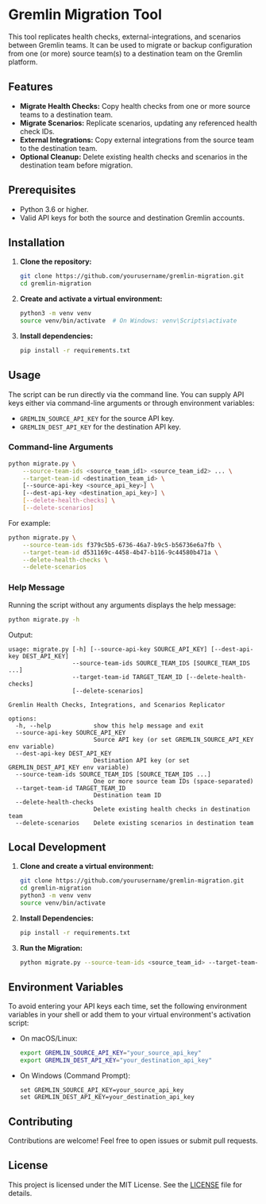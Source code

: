 # Gremlin Migration Tool

This tool replicates health checks, external-integrations, and scenarios between Gremlin teams. It can be used to migrate or backup configuration from one (or more) source team(s) to a destination team on the Gremlin platform.

## Features

- **Migrate Health Checks:** Copy health checks from one or more source teams to a destination team.
- **Migrate Scenarios:** Replicate scenarios, updating any referenced health check IDs.
- **External Integrations:** Copy external integrations from the source team to the destination team.
- **Optional Cleanup:** Delete existing health checks and scenarios in the destination team before migration.

## Prerequisites

- Python 3.6 or higher.
- Valid API keys for both the source and destination Gremlin accounts.

## Installation

1. **Clone the repository:**

   ```bash
   git clone https://github.com/yourusername/gremlin-migration.git
   cd gremlin-migration
   ```

2. **Create and activate a virtual environment:**

   ```bash
   python3 -m venv venv
   source venv/bin/activate  # On Windows: venv\Scripts\activate
   ```

3. **Install dependencies:**

   ```bash
   pip install -r requirements.txt
   ```

## Usage

The script can be run directly via the command line. You can supply API keys either via command-line arguments or through environment variables:

- `GREMLIN_SOURCE_API_KEY` for the source API key.
- `GREMLIN_DEST_API_KEY` for the destination API key.

### Command-line Arguments

```bash
python migrate.py \
    --source-team-ids <source_team_id1> <source_team_id2> ... \
    --target-team-id <destination_team_id> \
    [--source-api-key <source_api_key>] \
    [--dest-api-key <destination_api_key>] \
    [--delete-health-checks] \
    [--delete-scenarios]
```

For example:

```bash
python migrate.py \
    --source-team-ids f379c5b5-6736-46a7-b9c5-b56736e6a7fb \
    --target-team-id d531169c-4458-4b47-b116-9c44580b471a \
    --delete-health-checks \
    --delete-scenarios
```

### Help Message

Running the script without any arguments displays the help message:

```bash
python migrate.py -h
```

Output:

```
usage: migrate.py [-h] [--source-api-key SOURCE_API_KEY] [--dest-api-key DEST_API_KEY]
                  --source-team-ids SOURCE_TEAM_IDS [SOURCE_TEAM_IDS ...]
                  --target-team-id TARGET_TEAM_ID [--delete-health-checks]
                  [--delete-scenarios]

Gremlin Health Checks, Integrations, and Scenarios Replicator

options:
  -h, --help            show this help message and exit
  --source-api-key SOURCE_API_KEY
                        Source API key (or set GREMLIN_SOURCE_API_KEY env variable)
  --dest-api-key DEST_API_KEY
                        Destination API key (or set GREMLIN_DEST_API_KEY env variable)
  --source-team-ids SOURCE_TEAM_IDS [SOURCE_TEAM_IDS ...]
                        One or more source team IDs (space-separated)
  --target-team-id TARGET_TEAM_ID
                        Destination team ID
  --delete-health-checks
                        Delete existing health checks in destination team
  --delete-scenarios    Delete existing scenarios in destination team
```

## Local Development

1. **Clone and create a virtual environment:**

   ```bash
   git clone https://github.com/yourusername/gremlin-migration.git
   cd gremlin-migration
   python3 -m venv venv
   source venv/bin/activate
   ```

2. **Install Dependencies:**

   ```bash
   pip install -r requirements.txt
   ```

3. **Run the Migration:**

   ```bash
   python migrate.py --source-team-ids <source_team_id> --target-team-id <destination_team_id> [--delete-health-checks] [--delete-scenarios]
   ```

## Environment Variables

To avoid entering your API keys each time, set the following environment variables in your shell or add them to your virtual environment's activation script:

- On macOS/Linux:

  ```bash
  export GREMLIN_SOURCE_API_KEY="your_source_api_key"
  export GREMLIN_DEST_API_KEY="your_destination_api_key"
  ```

- On Windows (Command Prompt):

  ```batch
  set GREMLIN_SOURCE_API_KEY=your_source_api_key
  set GREMLIN_DEST_API_KEY=your_destination_api_key
  ```

## Contributing

Contributions are welcome! Feel free to open issues or submit pull requests.

## License

This project is licensed under the MIT License. See the [LICENSE](LICENSE) file for details.
